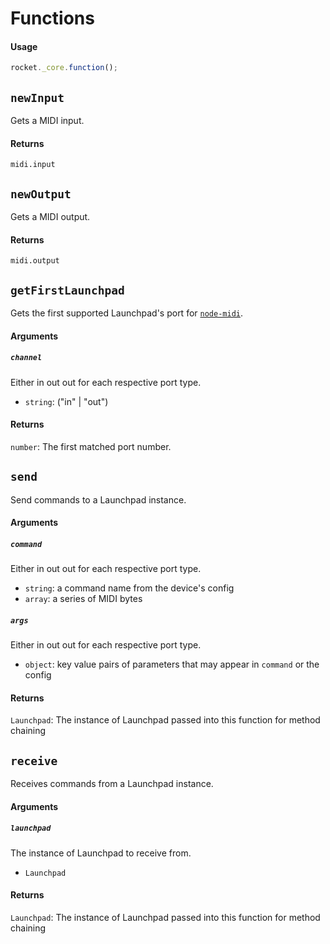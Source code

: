 # Functions
#### Usage
```js
rocket._core.function();
```


## `newInput`
Gets a MIDI input.
#### Returns
`midi.input`


## `newOutput`
Gets a MIDI output.
#### Returns
`midi.output`


## `getFirstLaunchpad`
Gets the first supported Launchpad's port for [`node-midi`](https://github.com/justinlatimer/node-midi).
#### Arguments
##### `channel`
Either in out out for each respective port type.
- `string`: ("in" | "out")
#### Returns
`number`: The first matched port number.


## `send`
Send commands to a Launchpad instance.
#### Arguments
##### `command`
Either in out out for each respective port type.
- `string`: a command name from the device's config
- `array`: a series of MIDI bytes
##### `args`
Either in out out for each respective port type.
- `object`: key value pairs of parameters that may appear in `command` or the config
#### Returns
`Launchpad`: The instance of Launchpad passed into this function for method chaining


## `receive`
Receives commands from a Launchpad instance.
#### Arguments
##### `launchpad`
The instance of Launchpad to receive from.
- `Launchpad`
#### Returns
`Launchpad`: The instance of Launchpad passed into this function for method chaining
